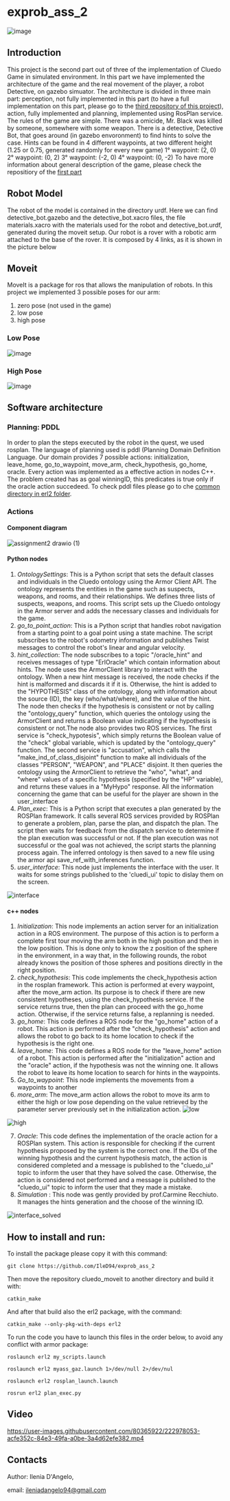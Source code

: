 # exprob_ass_2

![image](https://user-images.githubusercontent.com/80365922/222982507-184efdb8-f62e-4c11-ac0b-9362c5fccda9.png)

## Introduction
This project is the second part out of three of the implementation of Cluedo Game in simulated environment. In this part we have implemented the architecture of the game and the real movement of the player, a robot Detective, on gazebo simuator. The architecture is divided in three main part: perception, not fully implemented in this part (to have a full implementation on this part, please go to the [third repository of this project](https://github.com/IleD94/exprob_ass_3)), action, fully implemented and planning, implemented using RosPlan service.
The rules of the game are simple. There was a omicide, Mr. Black was killed by someone, somewhere with some weapon. There is a detective, Detective Bot, that goes around (in gazebo envoronment) to find hints to solve the case. Hints can be found in 4 different waypoints, at two different height (1.25 or 0.75, generated randomly for every new game)
1° waypoint: (2, 0)
2° waypoint: (0, 2)
3° waypoint: (-2, 0)
4° waypoint: (0, -2)
To have more information about general description of the game, please check the repositiory of the [first part](https://github.com/IleD94/exprob_ass1)

## Robot Model
The robot of the model is contained in the directory urdf. Here we can find detective_bot.gazebo and the detective_bot.xacro files, the file materials.xacro with the materials used for the robot and detective_bot.urdf, generated during the moveit setup. Our robot is a rover with a robotic arm attached to the base of the rover. It is composed by 4 links, as it is shown in the picture below

## Moveit
MoveIt is a package for ros that allows the manipulation of robots. In this project we implemented 3 possible poses for our arm:
1. zero pose (not used in the game)
2. low pose
3. high pose

### Low Pose
![image](https://user-images.githubusercontent.com/80365922/222974351-128022c2-2342-4b85-9b13-b579ded853a8.png)

### High Pose 
![image](https://user-images.githubusercontent.com/80365922/222974511-488c4f61-0809-4cb0-9054-f7acbe363991.png)

## Software architecture

### Planning: PDDL
In order to plan the steps executed by the robot in the quest, we used rosplan. The language of planning used is pddl (Planning Domain Definition Language.
Our domain provides 7 possible actions: initialization, leave_home, go_to_waypoint, move_arm, check_hypothesis, go_home, oracle.
Every action was implemented as a effective action in nodes C++.
The problem created has as goal winningID, this predicates is true only if the oracle action succedeed. To check pddl files please go to che [common directory in erl2 folder](https://github.com/IleD94/exprob_ass_2/tree/main/erl2/common).

### Actions
#### Component diagram
![assignment2 drawio (1)](https://user-images.githubusercontent.com/80365922/222974962-08f5ed90-4058-4150-a64a-a76b3e9c7aa5.png)
#### Python nodes
1. *OntologySettings*: This is a Python script that sets the default classes and individuals in the Cluedo ontology using the Armor Client API. The ontology represents the entities in the game such as suspects, weapons, and rooms, and their relationships. We defines three lists of suspects, weapons, and rooms. This script sets up the Cluedo ontology in the Armor server and adds the necessary classes and individuals for the game.
2. *go_to_point_action*: This is a Python script that handles robot navigation from a starting point to a goal point using a state machine. The script subscribes to the robot's odometry information and publishes Twist messages to control the robot's linear and angular velocity.
3. *hint_collection*: The node subscribes to a topic "/oracle_hint" and receives messages of type "ErlOracle" which contain information about hints. The node uses the ArmorClient library to interact with the ontology.
When a new hint message is received, the node checks if the hint is malformed and discards it if it is. Otherwise, the hint is added to the "HYPOTHESIS" class of the ontology, along with information about the source (ID), the key (who/what/where), and the value of the hint. The node then checks if the hypothesis is consistent or not by calling the "ontology_query" function, which queries the ontology using the ArmorClient and returns a Boolean value indicating if the hypothesis is consistent or not.The node also provides two ROS services. The first service is "check_hypotesis", which simply returns the Boolean value of the "check" global variable, which is updated by the "ontology_query" function. The second service is "accusation", which calls the "make_ind_of_class_disjoint" function to make all individuals of the classes "PERSON", "WEAPON", and "PLACE" disjoint. It then queries the ontology using the ArmorClient to retrieve the "who", "what", and "where" values of a specific hypothesis (specified by the "HP" variable), and returns these values in a "MyHypo" response.
All the information concerning the game that can be useful for the player are shown in the user_interface
4. *Plan_exec*: This is a Python script that executes a plan generated by the ROSPlan framework. It calls several ROS services provided by ROSPlan to generate a problem, plan, parse the plan, and dispatch the plan. The script then waits for feedback from the dispatch service to determine if the plan execution was successful or not. If the plan execution was not successful or the goal was not achieved, the script starts the planning process again. The inferred ontology is then saved to a new file using the armor api save_ref_with_inferences function.
5. *user_interface*: This node just implements the interface with the user. It waits for some strings published to the 'cluedi_ui' topic to dislay them on the screen.

![interface](https://user-images.githubusercontent.com/80365922/222978130-16fc5cd4-2eac-4dcd-8eb6-3d2365b4c5dd.png)


#### c++ nodes
1. *Initialization*: This node implements an action server for an initialization action in a ROS environment. The purpose of this action is to perform a complete first tour moving the arm both in the high position and then in the low position. This is done only to know the z position of the sphere in the environment, in a way that, in the following rounds, the robot already knows the position of those spheres and positions directly in the right position.
2. *check_hypothesis*: This code implements the check_hypothesis action in the rosplan framework. This action is performed at every waypoint, after the move_arm action. Its purpose is to check if there are new consistent hypotheses, using the check_hypothesis service. If the service returns true, then the plan can proceed with the go_home action. Otherwise, if the service returns false, a replanning is needed.
3. *go_home*: This code defines a ROS node for the "go_home" action of a robot. This action is performed after the "check_hypothesis" action and allows the robot to go back to its home location to check if the hypothesis is the right one.
4. *leave_home*: This code defines a ROS node for the "leave_home" action of a robot. This action is performed after the "initialization" action and  the "oracle" action, if the hypothesis was not the winning one. It allows the robot to leave its home location to search for hints in the waypoints.
5. *Go_to_waypoint*: This node implements the movements from a waypoints to another
6. *more_arm*: The move_arm action allows the robot to move its arm to either the high or low pose depending on the value retrieved by the parameter server previously set in the initialization action.
![low](https://user-images.githubusercontent.com/80365922/222978148-e11c5fd9-2010-4e8f-bbbc-10bc6fa4f74e.png)

![high](https://user-images.githubusercontent.com/80365922/222978151-33fdaf9f-922f-4c6f-bd12-9caf68860095.png)

7. *Oracle*: This code defines the implementation of the oracle action for a ROSPlan system. This action is responsible for checking if the current hypothesis proposed by the system is the correct one. If the IDs of the winning hypothesis and the current hypothesis match, the action is considered completed and a message is published to the "cluedo_ui" topic to inform the user that they have solved the case. Otherwise, the action is considered not performed and a message is published to the "cluedo_ui" topic to inform the user that they made a mistake.
8. *Simulation* : This node was gently provided by prof.Carmine Recchiuto. It manages the hints generation and the choose of the winning ID.

![interface_solved](https://user-images.githubusercontent.com/80365922/222978182-42ef5400-9d0f-4958-9e2d-2448b70c6375.png)


## How to install and run:
To install the package please copy it with this command:
```
git clone https://github.com/IleD94/exprob_ass_2
```
Then move the repository cluedo_moveit to another directory and build it with:
```
catkin_make
```
And after that build also the erl2 package, with the command:
```
catkin_make --only-pkg-with-deps erl2
```
To run the code you have to launch this files in the order below, to avoid any conflict with armor package:

```
roslaunch erl2 my_scripts.launch
```
```
roslaunch erl2 myass_gaz.launch 1>/dev/null 2>/dev/nul
```
```
roslaunch erl2 rosplan_launch.launch 
```
```
rosrun erl2 plan_exec.py 
```

## Video


https://user-images.githubusercontent.com/80365922/222978053-acfe352c-84e3-49fa-a0be-3a4d62efe382.mp4


## Contacts
Author: Ilenia D'Angelo,

email: ileniadangelo94@gmail.com
